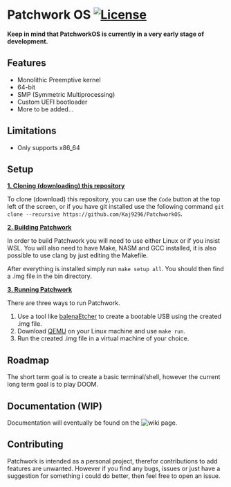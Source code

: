 # Patchwork OS [![License](https://img.shields.io/badge/licence-MIT-green)](https://github.com/Kaj9296/PatchworkOS/blob/main/LICENSE)

**Keep in mind that PatchworkOS is currently in a very early stage of development.**

## Features

  - Monolithic Preemptive kernel
  - 64-bit
  - SMP (Symmetric Multiprocessing)
  - Custom UEFI bootloader
  - More to be added...

## Limitations

  - Only supports x86_64

## Setup

<ins>**1. Cloning (downloading) this repository**</ins>

To clone (download) this repository, you can use the ```Code``` button at the top left of the screen, or if you have git installed use the following command ```git clone --recursive https://github.com/Kaj9296/PatchworkOS```.

<ins>**2. Building Patchwork**</ins>

In order to build Patchwork you will need to use either Linux or if you insist WSL. You will also need to have Make, NASM and GCC installed, it is also possible to use clang by just editing the Makefile.

After everything is installed simply run ```make setup all```. You should then find a .img file in the bin directory.

<ins>**3. Running Patchwork**</ins>

There are three ways to run Patchwork.

1. Use a tool like [balenaEtcher](https://etcher.balena.io/) to create a bootable USB using the created .img file.
2. Download [QEMU](https://www.qemu.org/) on your Linux machine and use ```make run```.
3. Run the created .img file in a virtual machine of your choice.

## Roadmap

The short term goal is to create a basic terminal/shell, however the current long term goal is to play DOOM.

## Documentation (WIP)

Documentation will eventually be found on the ![wiki](https://github.com/Kaj9296/PatchworkOS/wiki) page.

## Contributing

Patchwork is intended as a personal project, therefor contributions to add features are unwanted. However if you find any bugs, issues or just have a suggestion for something i could do better, then feel free to open an issue.
